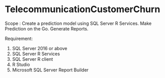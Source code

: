 # TelecommunicationCustomerChurn
Scope :
Create a prediction model using SQL Server R Services.
Make Prediction on the Go.
Generate Reports.

Requirement:
1. SQL Server 2016 or above
2. SQL Server R Services
3. SQL Server R client
4. R Studio
5. Microsoft SQL Server Report Builder
